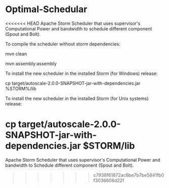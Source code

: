 # Optimal-Schedular
<<<<<<< HEAD
Apache Storm Scheduler that uses supervisor's Computational Power and bandwidth to schedule different component (Spout and Bolt).

To compile the scheduler without storm dependencies:

mvn clean

mvn assembly:assembly

To install the new scheduler in the installed Storm (for Windows) release:

cp target/autoscale-2.0.0-SNAPSHOT-jar-with-dependencies.jar %STORM%/lib

To install the new scheduler in the installed Storm (for Unix systems) release:

cp target/autoscale-2.0.0-SNAPSHOT-jar-with-dependencies.jar $STORM/lib
=======
Apache Storm Scheduler that uses supervisor's Computational Power and bandwidth to Schedule different component (Spout and Bolt).
>>>>>>> c7938f61872ac6be7b7be5841fb0f3036608d22f
